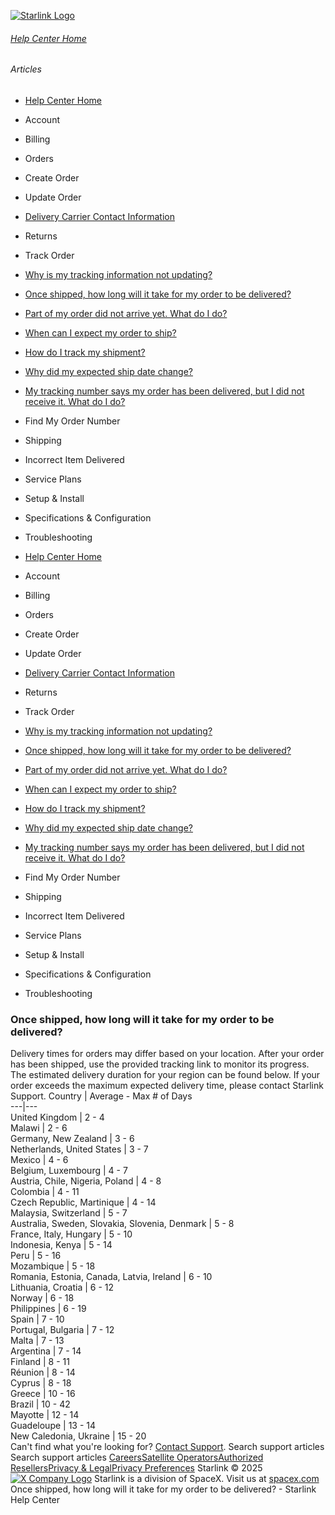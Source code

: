 [![Starlink Logo](https://www.starlink.com/_next/image?url=%2Fassets%2Fimages%2Flogo%2Flogo_white.png&w=3840&q=75)](https://www.starlink.com/support/article/<https:/www.starlink.com/>)
###### [Help Center Home](https://www.starlink.com/support/article/</support>)
###### Articles
  * [Help Center Home](https://www.starlink.com/support/article/</support>)
  * Account
  * Billing
  * Orders
  * Create Order
  * Update Order
  * [Delivery Carrier Contact Information](https://www.starlink.com/support/article/</support/article/c954e904-6c7b-0171-e845-567390f8bfb1>)
  * Returns
  * Track Order
  * [Why is my tracking information not updating? ](https://www.starlink.com/support/article/</support/article/70f80fac-2b53-3013-5059-c45a870d2b99>)
  * [Once shipped, how long will it take for my order to be delivered?](https://www.starlink.com/support/article/</support/article/d63a321c-8ae7-037d-44e6-704fb6c0d9c2>)
  * [Part of my order did not arrive yet. What do I do?](https://www.starlink.com/support/article/</support/article/c835fa5f-446a-cf6d-c8e3-c87bd27d90c5>)
  * [When can I expect my order to ship?](https://www.starlink.com/support/article/</support/article/fee97ae9-fa93-82a5-c385-aaf2426938ae>)
  * [How do I track my shipment?](https://www.starlink.com/support/article/</support/article/1335007f-82df-2eae-2266-42cbd8f93655>)
  * [Why did my expected ship date change?](https://www.starlink.com/support/article/</support/article/fd903c78-8323-c66a-6c68-95f25d786c94>)
  * [My tracking number says my order has been delivered, but I did not receive it. What do I do?](https://www.starlink.com/support/article/</support/article/126ee6a3-8c3f-2014-3283-4c678c99ed0b>)
  * Find My Order Number
  * Shipping
  * Incorrect Item Delivered
  * Service Plans
  * Setup & Install
  * Specifications & Configuration
  * Troubleshooting


  * [Help Center Home](https://www.starlink.com/support/article/</support>)
  * Account
  * Billing
  * Orders
  * Create Order
  * Update Order
  * [Delivery Carrier Contact Information](https://www.starlink.com/support/article/</support/article/c954e904-6c7b-0171-e845-567390f8bfb1>)
  * Returns
  * Track Order
  * [Why is my tracking information not updating? ](https://www.starlink.com/support/article/</support/article/70f80fac-2b53-3013-5059-c45a870d2b99>)
  * [Once shipped, how long will it take for my order to be delivered?](https://www.starlink.com/support/article/</support/article/d63a321c-8ae7-037d-44e6-704fb6c0d9c2>)
  * [Part of my order did not arrive yet. What do I do?](https://www.starlink.com/support/article/</support/article/c835fa5f-446a-cf6d-c8e3-c87bd27d90c5>)
  * [When can I expect my order to ship?](https://www.starlink.com/support/article/</support/article/fee97ae9-fa93-82a5-c385-aaf2426938ae>)
  * [How do I track my shipment?](https://www.starlink.com/support/article/</support/article/1335007f-82df-2eae-2266-42cbd8f93655>)
  * [Why did my expected ship date change?](https://www.starlink.com/support/article/</support/article/fd903c78-8323-c66a-6c68-95f25d786c94>)
  * [My tracking number says my order has been delivered, but I did not receive it. What do I do?](https://www.starlink.com/support/article/</support/article/126ee6a3-8c3f-2014-3283-4c678c99ed0b>)
  * Find My Order Number
  * Shipping
  * Incorrect Item Delivered
  * Service Plans
  * Setup & Install
  * Specifications & Configuration
  * Troubleshooting


### Once shipped, how long will it take for my order to be delivered?
Delivery times for orders may differ based on your location. After your order has been shipped, use the provided tracking link to monitor its progress. The estimated delivery duration for your region can be found below. If your order exceeds the maximum expected delivery time, please contact Starlink Support. 
Country | Average - Max # of Days  
---|---  
United Kingdom | 2 - 4  
Malawi | 2 - 6  
Germany, New Zealand | 3 - 6  
Netherlands, United States | 3 - 7  
Mexico | 4 - 6  
Belgium, Luxembourg | 4 - 7  
Austria, Chile, Nigeria, Poland | 4 - 8  
Colombia | 4 - 11  
Czech Republic, Martinique | 4 - 14  
Malaysia, Switzerland | 5 - 7  
Australia, Sweden, Slovakia, Slovenia, Denmark | 5 - 8  
France, Italy, Hungary | 5 - 10  
Indonesia, Kenya | 5 - 14  
Peru | 5 - 16  
Mozambique | 5 - 18  
Romania, Estonia, Canada, Latvia, Ireland | 6 - 10  
Lithuania, Croatia | 6 - 12  
Norway | 6 - 18  
Philippines | 6 - 19  
Spain | 7 - 10  
Portugal, Bulgaria | 7 - 12  
Malta | 7 - 13  
Argentina | 7 - 14  
Finland | 8 - 11  
Réunion | 8 - 14  
Cyprus | 8 - 18  
Greece | 10 - 16  
Brazil | 10 - 42  
Mayotte | 12 - 14  
Guadeloupe | 13 - 14  
New Caledonia, Ukraine | 15 - 20  
Can't find what you're looking for? [Contact Support](https://www.starlink.com/support/article/</support/tickets?sourceType=web_article_help_center&sourceValue=d63a321c-8ae7-037d-44e6-704fb6c0d9c2>).
Search support articles
Search support articles
[Careers](https://www.starlink.com/support/article/<https:/www.spacex.com/careers>)[Satellite Operators](https://www.starlink.com/support/article/<https:/starlink.com/satellite-operators>)[Authorized Resellers](https://www.starlink.com/support/article/<https:/starlink.com/resellers>)[Privacy & Legal](https://www.starlink.com/support/article/<https:/starlink.com/legal>)[Privacy Preferences](https://www.starlink.com/support/article/<>)
Starlink © 2025
[![X Company Logo](https://www.starlink.com/assets/images/icons/x-logo.svg)](https://www.starlink.com/support/article/<https:/twitter.com/Starlink>)
Starlink is a division of SpaceX. Visit us at [spacex.com](https://www.starlink.com/support/article/<https:/www.spacex.com/>)
Once shipped, how long will it take for my order to be delivered? - Starlink Help Center
